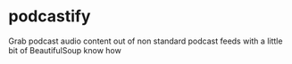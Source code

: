 podcastify
==========

Grab podcast audio content out of non standard podcast feeds with a little bit of BeautifulSoup know how